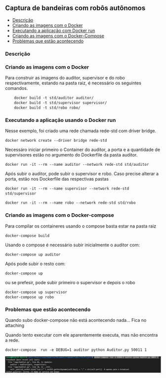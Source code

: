 ## Captura de bandeiras com robôs autônomos

<!--ts-->
   * [Descrição](#Descrição)  
   * [Criando as imagens com o Docker](#Criando-as-imagens-com-o-Docker)
   * [Executando a aplicação com Docker run](#Executando-a-aplicação-usando-o-Docker-run)
   * [Criando as imagens com o Docker-Compose](#Criando-as-imagens-com-o-Docker-Compose)
   * [Problemas que estão acontecendo](#Problemas-que-estão-acontecendo)

<!--te-->

### Descrição 

### Criando as imagens com o Docker

Para construir as imagens do auditor, supervisor e do robo respectivamente, estando na pasta raiz, é necessário os seguintes comandos.

```shel
    docker build -t std/auditor auditor/
    docker build -t std/supervisor supervisor/
    docker build -t std/robo robo/
```

### Executando a aplicação usando o Docker run

Nesse exemplo, foi criado uma rede chamada rede-std com driver bridge.

```shell
docker network create --driver bridge rede-std
```

Necessáro iniciar primeiro o Container do auditor, a porta e a quantidade de supervisores estão no argumento do Dockerfile da pasta auditor.

```shell
docker run -it --rm --name auditor --network rede-std std/auditor
```
Após subir o auditor, pode subir o supervisor e robo. Caso precise alterar a porta, estão nos Dockerfile das respectivas pastas

```shell
docker run -it --rm --name supervisor --network rede-std std/supervisor
```
```shell
docker run -it --rm --name robo --network rede-std std/robo
```
### Criando as imagens com o Docker-compose

Para compilar os containeres usando o compose basta estar na pasta raiz 

```shell
docker-compose build
```

Usando o compose é necessário subir inicialmente o auditor com:

```shell
docker-compose up auditor
```

Após pode subir o resto com:

```shell
docker-compose up
```

ou se prefesir, pode subir primeiro o supervisor e depois o robo

```shell
docker-compose up supervisor
docker-compose up robo
```

### Problemas que estão acontecendo

Quando subo docker-compose não está acontecendo nada... Fica no attaching

Quando tento executar com ele aparentemente executa, mas não encontra a rede.

```shell
docker-compose  run -e DEBUG=1 auditor python Auditor.py 50011 1
```

<div style="text-align:center">
   <img src="./img/run.PNG" />
</div>
